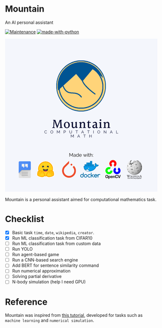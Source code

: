 # Mountain
An AI personal assistant

[![Maintenance](https://img.shields.io/badge/Maintained%3F-yes-green.svg)](https://github.com/salmanhiro/Mountain/graphs/commit-activity) [![made-with-python](https://img.shields.io/badge/Made%20with-Python-1f425f.svg)](https://www.python.org/)



![Mountain](Mountain.png)

Mountain is a personal assistant aimed for computational mathematics task. 

# Checklist

- [x] Basic task `time`, `date`, `wikipedia`, `creator`. 
- [x] Run ML classification task from CIFAR10
- [ ] Run ML classification task from custom data
- [ ] Run YOLO
- [ ] Run agent-based game
- [ ] Run a CNN-based search engine
- [ ] Add BERT for sentence similarity command
- [ ] Run numerical approximation
- [ ] Solving partial derivative
- [ ] N-body simulation (help I need GPU)

# Reference
Mountain was inspired from [this tutorial](https://medium.com/@randerson112358/build-a-virtual-assistant-using-python-2b0f78e68b94), developed for tasks such as `machine learning` and `numerical simulation`.

